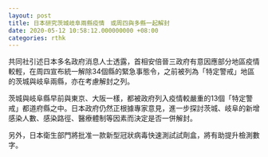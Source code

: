 ```yaml
---
layout: post
title: 日本研究茨城岐阜兩縣疫情　或周四與多縣一起解封
date: 2020-05-12 10:58:12.000000000 +08:00
categories: rthk
---
```


共同社引述日本多名政府消息人士透露，首相安倍晉三政府有意因應部分地區疫情較輕，在周四宣布統一解除34個縣的緊急事態令，之前被列為「特定警戒」地區的茨城與岐阜兩縣，亦在考慮解封之列。

茨城與岐阜縣早前與東京、大阪一樣，都被政府列入疫情較嚴重的13個「特定警戒」都道府縣之中。日本政府仍然正根據專家意見，進一步探討茨城、岐阜的新增感染人數、感染路徑、醫療體制等因素而決定是否一併解封。

另外，日本衛生部門將批准一款新型冠狀病毒快速測試試劑盒，將有助提升檢測數字。
